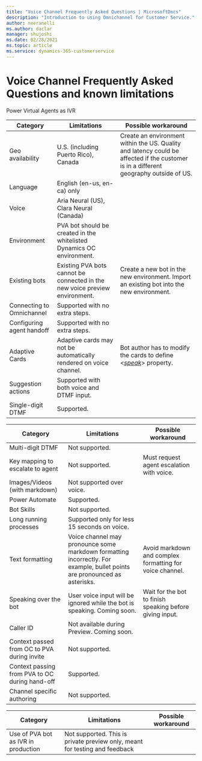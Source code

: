 ```yaml
---
title: "Voice Channel Frequently Asked Questions | MicrosoftDocs"
description: "Introduction to using Omnichannel for Customer Service."
author: neeranelli
ms.author: daclar
manager: shujoshi
ms.date: 02/28/2021
ms.topic: article
ms.service: dynamics-365-customerservice
---
```



# Voice Channel Frequently Asked Questions and known limitations



Power Virtual Agents as IVR

| **Category**                | **Limitations**                                                               | **Possible workaround**                                                                                                                                           |
|-----------------------------|-------------------------------------------------------------------------------|-------------------------------------------------------------------------------------------------------------------------------------------------------------------|
| Geo availability            | U.S. (including Puerto Rico), Canada                                          | Create an environment within the US. Quality and latency could be affected if the customer is in a different geography outside of US.                                                                 |
| Language                    | English (en-us, en-ca) only                                                   |                                                                                                                                                                   |
| Voice                       | Aria Neural (US), Clara Neural (Canada)                                                        |                                                                                                                                                                   |
| Environment                 | PVA bot should be created in the whitelisted Dynamics OC environment.         |                                                                                                                                                                   |
| Existing bots               | Existing PVA bots cannot be connected in the new voice preview environment.   | Create a new bot in the new environment. Import an existing bot into the new environment.                                                                                                                 |
| Connecting to Omnichannel   | Supported with no extra steps.                                                |                                                                                                                                                                   |
| Configuring agent handoff   | Supported with no extra steps.                                                |                                                                                                                                                                   |
| Adaptive Cards              | Adaptive cards may not be automatically rendered on voice channel.            | Bot author has to modify the cards to define &lt;[*speak*](https://docs.microsoft.com/en-us/adaptive-cards/authoring-cards/speech#speak-property)&gt; property.   |
| Suggestion actions          | Supported with both voice and DTMF input.                                     |                                                                                                                                                                   |
| Single-digit DTMF           | Supported.                                                                    ||

| **Category**                                     | **Limitations**                                                                                                             | **Possible workaround**                                    |
|--------------------------------------------------|-----------------------------------------------------------------------------------------------------------------------------|------------------------------------------------------------|
| Multi-digit DTMF                                 | Not supported.                                                                                                              |                                                            |
| Key mapping to escalate to agent                 | Not supported.                                                                                                              | Must request agent escalation with voice.                  |
| Images/Videos (with markdown)                    | Not supported over voice.                                                                                                   |                                                            |
| Power Automate                                   | Supported.                                                                                                                  |                                                            |
| Bot Skills                                       | Not supported.                                                                                                              |                                                            |
| Long running processes                           | Supported only for less 15 seconds on voice.                                                                                |                                                            |
| Text formatting                                  | Voice channel may pronounce some markdown formatting incorrectly. For example, bullet points are pronounced as asterisks.   | Avoid markdown and complex formatting for voice channel.   |
| Speaking over the bot                            | User voice input will be ignored while the bot is speaking. Coming soon.                                                                                                               | Wait for the bot to finish speaking before giving input.   |
| Caller ID                                        | Not available during Preview. Coming soon.                                                                                  |                                                            |
| Context passed from OC to PVA during invite      | Not supported.                                                                                                              |                                                            |
| Context passing from PVA to OC during hand-off   | Supported.                                                                                                                  |                                                            |
| Channel specific authoring                       | Not supported.                                                                                                              |                                                            |

| **Category**                          | **Limitations**                                                               | **Possible workaround**   |
|---------------------------------------|-------------------------------------------------------------------------------|---------------------------|
| Use of PVA bot as IVR in production   | Not supported. This is private preview only, meant for testing and feedback   |                           |

